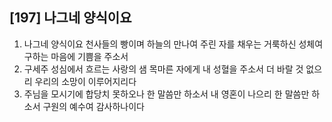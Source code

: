 ## [197] 나그네 양식이요

1) 나그네 양식이요 천사들의 빵이며 하늘의 만나여 주린 자를 채우는 거룩하신 성체여 구하는 마음에 기쁨을 주소서
2) 구세주 성심에서 흐르는 사랑의 샘 목마른 자에게 내 성혈을 주소서 더 바랄 것 없으리 우리의 소망이 이루어지리다
3) 주님을 모시기에 합당치 못하오나 한 말씀만 하소서 내 영혼이 나으리 한 말씀만 하소서 구원의 예수여 감사하나이다
